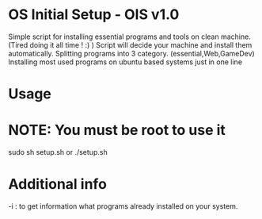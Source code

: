 # OS Initial Setup - OIS v1.0
Simple script for installing essential programs and tools on clean machine. (Tired doing it all time ! :) )
Script will decide your machine and install them automatically.
Splitting programs into 3 category. (essential,Web,GameDev)
Installing most used programs on ubuntu based systems just in one line 
# Usage 
# NOTE: You must be root to use it
sudo sh setup.sh or ./setup.sh

# Additional info
-i  : to get information what programs already installed on your system.